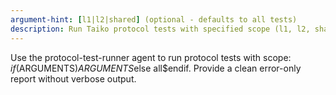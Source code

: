 ```yaml
---
argument-hint: [l1|l2|shared] (optional - defaults to all tests)
description: Run Taiko protocol tests with specified scope (l1, l2, shared, or all)
---
```


Use the protocol-test-runner agent to run protocol tests with scope: $if($ARGUMENTS)$ARGUMENTS$else all$endif. Provide a clean error-only report without verbose output.
